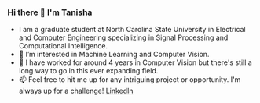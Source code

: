 ### Hi there 👋 I'm Tanisha
- I am a graduate student at North Carolina State University in Electrical and Computer Engineering specializing in Signal Processing and Computational Intelligence.
- 👀 I’m interested in Machine Learning and Computer Vision.
- 🌱 I have worked for around 4 years in Computer Vision but there's still a long way to go in this ever expanding field.
- 📫 Feel free to hit me up for any intriguing project or opportunity. I'm always up for a challenge! [LinkedIn](https://www.linkedin.com/in/tanisha-khurana/)

<!--
**tanisha1112/tanisha1112** is a ✨ _special_ ✨ repository because its `README.md` (this file) appears on your GitHub profile.

Here are some ideas to get you started:

- 🔭 I’m currently working on ...
- 🌱 I’m currently learning ...
- 👯 I’m looking to collaborate on ...
- 🤔 I’m looking for help with ...
- 💬 Ask me about ...
- 📫 How to reach me: ...
- 😄 Pronouns: ...
- ⚡ Fun fact: ...
-->
